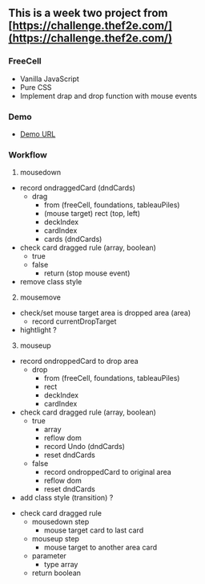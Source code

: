 ## This is a week two project from [https://challenge.thef2e.com/](https://challenge.thef2e.com/)

### FreeCell
* Vanilla JavaScript
* Pure CSS
* Implement drap and drop function with mouse events

### Demo
* [Demo URL](https://chiau6lin.github.io/freecell/)

### Workflow
1. mousedown
  - record ondraggedCard (dndCards)
    - drag
      - from (freeCell, foundations, tableauPiles)
      - (mouse target) rect (top, left)
      - deckIndex
      - cardIndex
      - cards (dndCards)
  - check card dragged rule (array, boolean)
    - true
      <!-- - array
      - reflow dom -->
    - false
      - return (stop mouse event)
  - remove class style

2. mousemove
  - check/set mouse target area is dropped area (area)
    - record currentDropTarget
  - hightlight ?

3. mouseup
  - record ondroppedCard to drop area
    - drop
      - from (freeCell, foundations, tableauPiles)
      - rect
      - deckIndex
      - cardIndex
  - check card dragged rule (array, boolean)
    - true
      - array
      - reflow dom
      - record Undo (dndCards)
      - reset dndCards
    - false
      - record ondroppedCard to original area
      - reflow dom
      - reset dndCards
  - add class style (transition) ?

* check card dragged rule
  - mousedown step
    - mouse target card to last card
  - mouseup step
    - mouse target to another area card
  - parameter
    - type array
  - return boolean




















